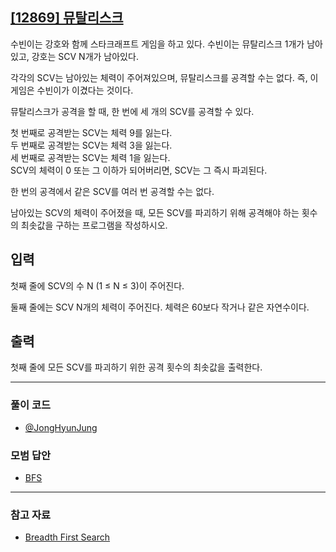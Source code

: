 ## [[12869] 뮤탈리스크](https://www.acmicpc.net/problem/12869)
수빈이는 강호와 함께 스타크래프트 게임을 하고 있다. 수빈이는 뮤탈리스크 1개가 남아있고, 강호는 SCV N개가 남아있다.

각각의 SCV는 남아있는 체력이 주어져있으며, 뮤탈리스크를 공격할 수는 없다. 즉, 이 게임은 수빈이가 이겼다는 것이다.

뮤탈리스크가 공격을 할 때, 한 번에 세 개의 SCV를 공격할 수 있다.

첫 번째로 공격받는 SCV는 체력 9를 잃는다. <br>
두 번째로 공격받는 SCV는 체력 3을 잃는다. <br>
세 번째로 공격받는 SCV는 체력 1을 잃는다. <br>
SCV의 체력이 0 또는 그 이하가 되어버리면, SCV는 그 즉시 파괴된다. 

한 번의 공격에서 같은 SCV를 여러 번 공격할 수는 없다.

남아있는 SCV의 체력이 주어졌을 때, 모든 SCV를 파괴하기 위해 공격해야 하는 횟수의 최솟값을 구하는 프로그램을 작성하시오.

## 입력
첫째 줄에 SCV의 수 N (1 ≤ N ≤ 3)이 주어진다. 

둘째 줄에는 SCV N개의 체력이 주어진다. 체력은 60보다 작거나 같은 자연수이다.

## 출력
첫째 줄에 모든 SCV를 파괴하기 위한 공격 횟수의 최솟값을 출력한다.

***

### 풀이 코드

- [@JongHyunJung](https://github.com/almond0115/Algorithm-CodingTest/blob/main/BackJoon/12869/jjh.cpp)

### 모범 답안

- [BFS](https://github.com/almond0115/Algorithm-CodingTest/blob/main/BackJoon/12869/solution_1.cpp)

***

### 참고 자료

* [Breadth First Search](https://almond0115.tistory.com/entry/BFS-Breadth-First-Search-이란)